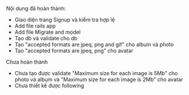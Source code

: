 Nội dung đã hoàn thành:
<ul>
<li>Giao diện trang Signup và kiểm tra hợp lệ</li>
<li>Add file rails app</li>
<li>Add file Migrate and model</li>
<li>Tạo db và validate cho db</li>
<li>Tạo "accepted formats are jpeq, png and gif" cho album và photo</li>
<li>Tạo "accepted formats are jpeq, png" cho avatar</li>
</ul>

Chưa hoàn thành
<ul>
<li>Chưa tạo được validate "Maximum size for each image is 5Mb" cho photo và album và "Maximum size for each image is 2Mb" cho avatar </li>
<li>Chưa thiết kế được following</li>
</ul>
